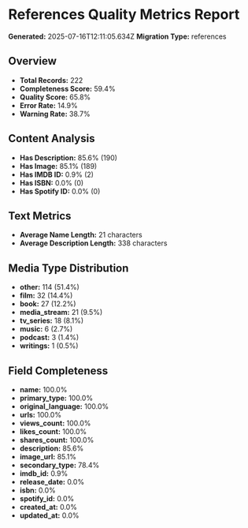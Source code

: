 # References Quality Metrics Report

**Generated:** 2025-07-16T12:11:05.634Z
**Migration Type:** references

## Overview

- **Total Records:** 222
- **Completeness Score:** 59.4%
- **Quality Score:** 65.8%
- **Error Rate:** 14.9%
- **Warning Rate:** 38.7%

## Content Analysis

- **Has Description:** 85.6% (190)
- **Has Image:** 85.1% (189)
- **Has IMDB ID:** 0.9% (2)
- **Has ISBN:** 0.0% (0)
- **Has Spotify ID:** 0.0% (0)

## Text Metrics

- **Average Name Length:** 21 characters
- **Average Description Length:** 338 characters

## Media Type Distribution

- **other:** 114 (51.4%)
- **film:** 32 (14.4%)
- **book:** 27 (12.2%)
- **media_stream:** 21 (9.5%)
- **tv_series:** 18 (8.1%)
- **music:** 6 (2.7%)
- **podcast:** 3 (1.4%)
- **writings:** 1 (0.5%)

## Field Completeness

- **name:** 100.0%
- **primary_type:** 100.0%
- **original_language:** 100.0%
- **urls:** 100.0%
- **views_count:** 100.0%
- **likes_count:** 100.0%
- **shares_count:** 100.0%
- **description:** 85.6%
- **image_url:** 85.1%
- **secondary_type:** 78.4%
- **imdb_id:** 0.9%
- **release_date:** 0.0%
- **isbn:** 0.0%
- **spotify_id:** 0.0%
- **created_at:** 0.0%
- **updated_at:** 0.0%
